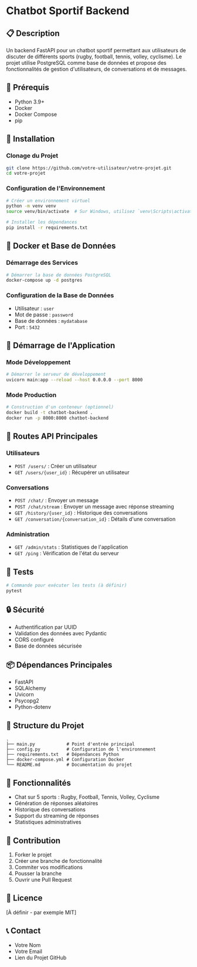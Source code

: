 # Chatbot Sportif Backend

## 📋 Description
Un backend FastAPI pour un chatbot sportif permettant aux utilisateurs de discuter de différents sports (rugby, football, tennis, volley, cyclisme). Le projet utilise PostgreSQL comme base de données et propose des fonctionnalités de gestion d'utilisateurs, de conversations et de messages.

## 🚀 Prérequis
- Python 3.9+
- Docker
- Docker Compose
- pip

## 🔧 Installation

### Clonage du Projet
```bash
git clone https://github.com/votre-utilisateur/votre-projet.git
cd votre-projet
```

### Configuration de l'Environnement
```bash
# Créer un environnement virtuel
python -m venv venv
source venv/bin/activate  # Sur Windows, utilisez `venv\Scripts\activate`

# Installer les dépendances
pip install -r requirements.txt
```

## 🐳 Docker et Base de Données

### Démarrage des Services
```bash
# Démarrer la base de données PostgreSQL
docker-compose up -d postgres
```

### Configuration de la Base de Données
- Utilisateur : `user`
- Mot de passe : `password`
- Base de données : `mydatabase`
- Port : `5432`

## 🚦 Démarrage de l'Application

### Mode Développement
```bash
# Démarrer le serveur de développement
uvicorn main:app --reload --host 0.0.0.0 --port 8000
```

### Mode Production
```bash
# Construction d'un conteneur (optionnel)
docker build -t chatbot-backend .
docker run -p 8000:8000 chatbot-backend
```

## 📡 Routes API Principales

### Utilisateurs
- `POST /users/` : Créer un utilisateur
- `GET /users/{user_id}` : Récupérer un utilisateur

### Conversations
- `POST /chat/` : Envoyer un message
- `POST /chat/stream` : Envoyer un message avec réponse streaming
- `GET /history/{user_id}` : Historique des conversations
- `GET /conversation/{conversation_id}` : Détails d'une conversation

### Administration
- `GET /admin/stats` : Statistiques de l'application
- `GET /ping` : Vérification de l'état du serveur

## 🧪 Tests
```bash
# Commande pour exécuter les tests (à définir)
pytest
```

## 🔒 Sécurité
- Authentification par UUID
- Validation des données avec Pydantic
- CORS configuré
- Base de données sécurisée

## 📦 Dépendances Principales
- FastAPI
- SQLAlchemy
- Uvicorn
- Psycopg2
- Python-dotenv

## 📝 Structure du Projet
```
.
├── main.py            # Point d'entrée principal
├── config.py          # Configuration de l'environnement
├── requirements.txt   # Dépendances Python
├── docker-compose.yml # Configuration Docker
└── README.md          # Documentation du projet
```

## 🌟 Fonctionnalités
- Chat sur 5 sports : Rugby, Football, Tennis, Volley, Cyclisme
- Génération de réponses aléatoires
- Historique des conversations
- Support du streaming de réponses
- Statistiques administratives

## 🤝 Contribution
1. Forker le projet
2. Créer une branche de fonctionnalité
3. Commiter vos modifications
4. Pousser la branche
5. Ouvrir une Pull Request

## 📄 Licence
[À définir - par exemple MIT]

## 📞 Contact
- Votre Nom
- Votre Email
- Lien du Projet GitHub